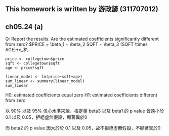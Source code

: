 ## This homework is written by 游政諺 (311707012)
## ch05.24 (a)
Q: Report the results. Are the estimated coefficients significantly different from zero?
$PRICE = \beta_1 + \beta_2 SQFT + \beta_3 (SQFT \times AGE)+e_$\
```
price <- collegetown$price
sqft <- collegetown$sqft
age <- price*sqft

linear_model <- lm(price~sqft+age)
sum_linear <- summary(linear_model)
sum_linear

```
H0: estimated coefficients equal zero
H1: estimated coefficients different from zero

以 90% 以及 95% 信心水準來說，檢定量 beta3 以及 beta1 的 p value 皆遠小於 0.1 以及 0.05，拒絕虛無假設，顯著異於0

而 beta2 的 p value 因大於於 0.1 以及 0.05，故不拒絕虛無假設，不顯著異於0

